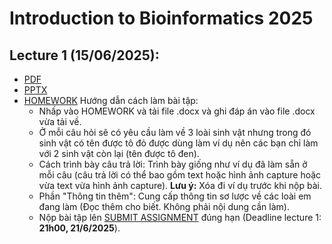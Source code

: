 # Introduction to Bioinformatics 2025

## Lecture 1 (15/06/2025):
- [PDF](https://github.com/luuloi/Introduction_to_Bioinformatics_2025/blob/main/lecture_1/BI_L1_Introduction_1%20slide.pdf)
- [PPTX](https://github.com/luuloi/Introduction_to_Bioinformatics_2025/blob/main/lecture_1/Lecture_overview_2025June15.pptx)
- [HOMEWORK](https://docs.google.com/document/d/14HNZgMkHIMdSq10fiRocndonEhib3gK0/edit#heading=h.xcckyre9e6m6)
Hướng dẫn cách làm bài tập:
  + Nhấp vào HOMEWORK và tải file .docx và ghi đáp án vào file .docx vừa tải về.
  + Ở mỗi câu hỏi sẽ có yêu cầu làm về 3 loài sinh vật nhưng trong đó sinh vật có tên được tô đỏ được dùng làm ví dụ nên các bạn chỉ làm với 2 sinh vật còn lại (tên được tô đen).
  + Cách trình bày câu trả lời: Trình bày giống như ví dụ đã làm sẵn ở mỗi câu (câu trả lời có thể bao gồm text hoặc hình ảnh capture hoặc vừa text vừa hình ảnh capture). **Lưu ý:** Xóa đi ví dụ trước khi nộp bài.
  + Phần "Thông tin thêm": Cung cấp thông tin sơ lược về các loài em đang làm (Đọc thêm cho biết. Không phải nội dung cần làm).
  + Nộp bài tập lên [SUBMIT ASSIGNMENT](https://forms.gle/kpfBX2ij8WqmWE5u5) đúng hạn (Deadline lecture 1: **21h00, 21/6/2025**).
